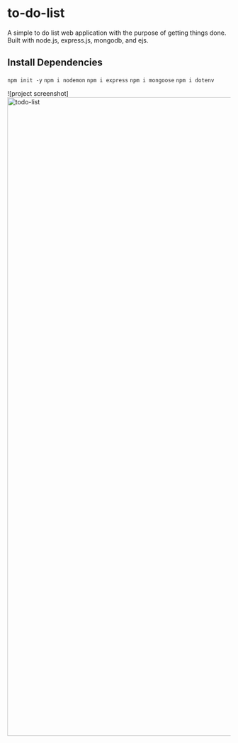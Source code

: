 # to-do-list

A simple to do list web application with the purpose of getting things done. 
Built with node.js, express.js, mongodb, and ejs. 

## Install Dependencies
`npm init -y`
`npm i nodemon`
`npm i express`
`npm i mongoose`
`npm i dotenv`

![project screenshot]<img width="1440" alt="todo-list" src="https://user-images.githubusercontent.com/70235818/196073662-21ba76b1-e97b-4e32-8452-8e5b89be0844.png">

